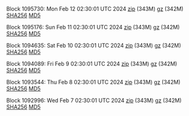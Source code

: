 Block 1095730: Mon Feb 12 02:30:01 UTC 2024 [zip](https://files.01coin.io/mainnet/2024-02-12/bootstrap.dat.zip) (343M) [gz](https://files.01coin.io/mainnet/2024-02-12/bootstrap.dat.tar.gz) (342M) [SHA256](https://files.01coin.io/mainnet/2024-02-12/sha256.txt) [MD5](https://files.01coin.io/mainnet/2024-02-12/md5.txt)

Block 1095176: Sun Feb 11 02:30:01 UTC 2024 [zip](https://files.01coin.io/mainnet/2024-02-11/bootstrap.dat.zip) (343M) [gz](https://files.01coin.io/mainnet/2024-02-11/bootstrap.dat.tar.gz) (342M) [SHA256](https://files.01coin.io/mainnet/2024-02-11/sha256.txt) [MD5](https://files.01coin.io/mainnet/2024-02-11/md5.txt)

Block 1094635: Sat Feb 10 02:30:01 UTC 2024 [zip](https://files.01coin.io/mainnet/2024-02-10/bootstrap.dat.zip) (343M) [gz](https://files.01coin.io/mainnet/2024-02-10/bootstrap.dat.tar.gz) (342M) [SHA256](https://files.01coin.io/mainnet/2024-02-10/sha256.txt) [MD5](https://files.01coin.io/mainnet/2024-02-10/md5.txt)

Block 1094089: Fri Feb  9 02:30:01 UTC 2024 [zip](https://files.01coin.io/mainnet/2024-02-09/bootstrap.dat.zip) (343M) [gz](https://files.01coin.io/mainnet/2024-02-09/bootstrap.dat.tar.gz) (342M) [SHA256](https://files.01coin.io/mainnet/2024-02-09/sha256.txt) [MD5](https://files.01coin.io/mainnet/2024-02-09/md5.txt)

Block 1093544: Thu Feb  8 02:30:01 UTC 2024 [zip](https://files.01coin.io/mainnet/2024-02-08/bootstrap.dat.zip) (343M) [gz](https://files.01coin.io/mainnet/2024-02-08/bootstrap.dat.tar.gz) (342M) [SHA256](https://files.01coin.io/mainnet/2024-02-08/sha256.txt) [MD5](https://files.01coin.io/mainnet/2024-02-08/md5.txt)

Block 1092996: Wed Feb  7 02:30:01 UTC 2024 [zip](https://files.01coin.io/mainnet/2024-02-07/bootstrap.dat.zip) (343M) [gz](https://files.01coin.io/mainnet/2024-02-07/bootstrap.dat.tar.gz) (342M) [SHA256](https://files.01coin.io/mainnet/2024-02-07/sha256.txt) [MD5](https://files.01coin.io/mainnet/2024-02-07/md5.txt)

